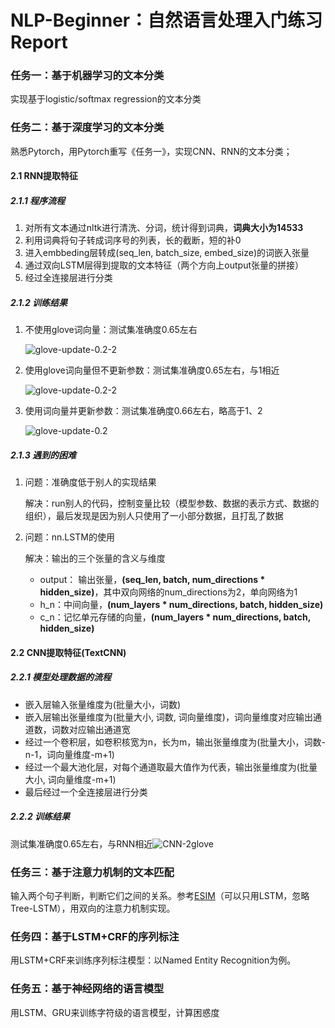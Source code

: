 # NLP-Beginner：自然语言处理入门练习 Report


### 任务一：基于机器学习的文本分类
实现基于logistic/softmax regression的文本分类




### 任务二：基于深度学习的文本分类
熟悉Pytorch，用Pytorch重写《任务一》，实现CNN、RNN的文本分类；
#### 2.1 RNN提取特征
##### 2.1.1 程序流程

1. 对所有文本通过nltk进行清洗、分词，统计得到词典，**词典大小为14533**
2. 利用词典将句子转成词序号的列表，长的截断，短的补0
3. 进入embbeding层转成(seq_len, batch_size, embed_size)的词嵌入张量
4. 通过双向LSTM层得到提取的文本特征（两个方向上output张量的拼接）
5. 经过全连接层进行分类

##### 2.1.2 训练结果

1. 不使用glove词向量：测试集准确度0.65左右

   ![glove-update-0.2-2](https://s2.loli.net/2022/03/05/ig3TpqX2hdLH7a1.png)

3. 使用glove词向量但不更新参数：测试集准确度0.65左右，与1相近

   ![glove-update-0.2-2](https://s2.loli.net/2022/03/05/JbwcdghQzTqUsp5.png)

4. 使用词向量并更新参数：测试集准确度0.66左右，略高于1、2

   ![glove-update-0.2](https://s2.loli.net/2022/03/05/WC5RQEaynv24dKz.png)

##### 2.1.3 遇到的困难

1. 问题：准确度低于别人的实现结果

   解决：run别人的代码，控制变量比较（模型参数、数据的表示方式、数据的组织），最后发现是因为别人只使用了一小部分数据，且打乱了数据

2. 问题：nn.LSTM的使用

   解决：输出的三个张量的含义与维度

   * output： 输出张量，**(seq_len, batch, num_directions \* hidden_size)**，其中双向网络的num_directions为2，单向网络为1
   * h_n：中间向量，**(num_layers \* num_directions, batch, hidden_size)**
   * c_n：记忆单元存储的向量，**(num_layers \* num_directions, batch, hidden_size)**



#### 2.2 CNN提取特征(TextCNN)

##### 2.2.1 模型处理数据的流程

* 嵌入层输入张量维度为(批量大小，词数)
* 嵌入层输出张量维度为(批量大小, 词数, 词向量维度)，词向量维度对应输出通道数，词数对应输出通道宽
* 经过一个卷积层，如卷积核宽为n，长为m，输出张量维度为(批量大小，词数-n-1，词向量维度-m+1)
* 经过一个最大池化层，对每个通道取最大值作为代表，输出张量维度为(批量大小, 词向量维度-m+1)
* 最后经过一个全连接层进行分类

##### 2.2.2 训练结果

测试集准确度0.65左右，与RNN相近![CNN-2glove](https://s2.loli.net/2022/03/05/kG3MyXZJ7wDubxl.png)





### 任务三：基于注意力机制的文本匹配

输入两个句子判断，判断它们之间的关系。参考[ESIM]( https://arxiv.org/pdf/1609.06038v3.pdf)（可以只用LSTM，忽略Tree-LSTM），用双向的注意力机制实现。


### 任务四：基于LSTM+CRF的序列标注

用LSTM+CRF来训练序列标注模型：以Named Entity Recognition为例。


### 任务五：基于神经网络的语言模型

用LSTM、GRU来训练字符级的语言模型，计算困惑度

